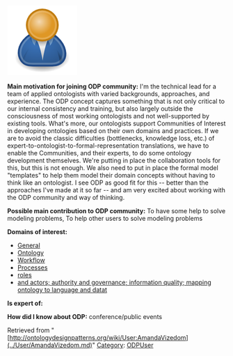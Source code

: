 [![Image:ODPUser.png](../images/a/a6/ODPUser.png)](../Image/ODPUser.png.md "Image:ODPUser.png")




  





__Main motivation for joining ODP community:__ I'm the technical lead for a team of applied ontologists with varied backgrounds, approaches, and experience. The ODP concept captures something that is not only critical to our internal consistency and training, but also largely outside the consciousness of most working ontologists and not well-supported by existing tools. What's more, our ontologists support Communities of Interest in developing ontologies based on their own domains and practices. If we are to avoid the classic difficulties (bottlenecks, knowledge loss, etc.) of expert-to-ontologist-to-formal-representation translations, we have to enable the Communities, and their experts, to do some ontology development themselves. We're putting in place the collaboration tools for this, but this is not enough. We also need to put in place the formal model "templates" to help them model their domain concepts without having to think like an ontologist. I see ODP as good fit for this -- better than the approaches I've made at it so far -- and am very excited about working with the ODP community and way of thinking.


__Possible main contribution to ODP community:__ To have some help to solve modeling problems, To help other users to solve modeling problems


__Domains of interest:__



* [General](../Community/General.md "Community:General")
* [Ontology](../Community/Ontology-based_models.md "Community:Ontology")
* [Workflow](../Community/Workflow.md "Community:Workflow")
* [Processes](http://ontologydesignpatterns.org/wiki/index.php?title=Community:Processes&action=edit&redlink=1 "Community:Processes (not yet written)")
* [roles](http://ontologydesignpatterns.org/wiki/index.php?title=Community:Roles&action=edit&redlink=1 "Community:Roles (not yet written)")
* [and actors; authority and governance; information quality; mapping ontology to language and datat](http://ontologydesignpatterns.org/wiki/index.php?title=Community:And_actors%3B_authority_and_governance%3B_information_quality%3B_mapping_ontology_to_language_and_datat&action=edit&redlink=1 "Community:And actors; authority and governance; information quality; mapping ontology to language and datat (not yet written)")


__Is expert of:__


  

__How did I know about ODP:__ conference/public events






Retrieved from "[http://ontologydesignpatterns.org/wiki/User:AmandaVizedom](../User/AmandaVizedom.md)"
 [Category](http://ontologydesignpatterns.org/wiki/Special:Categories "Special:Categories"): [ODPUser](../Category/ODPUser.md "Category:ODPUser")